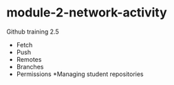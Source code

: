 # module-2-network-activity
Github training 2.5

* Fetch
* Push
* Remotes
* Branches
* Permissions 
*Managing student repositories
